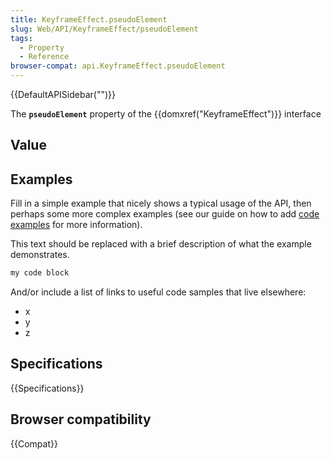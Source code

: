 ```yaml
---
title: KeyframeEffect.pseudoElement
slug: Web/API/KeyframeEffect/pseudoElement
tags:
  - Property
  - Reference
browser-compat: api.KeyframeEffect.pseudoElement
---
```

{{DefaultAPISidebar("")}}

The **`pseudoElement`** property of the {{domxref("KeyframeEffect")}} interface 

## Value



## Examples

Fill in a simple example that nicely shows a typical usage of the API, then perhaps some more complex examples (see our guide on how to add [code examples](/en-US/docs/MDN/Contribute/Structures/Code_examples) for more information).

This text should be replaced with a brief description of what the example demonstrates.

```js
my code block
```

And/or include a list of links to useful code samples that live elsewhere:

*   x
*   y
*   z

## Specifications

{{Specifications}}

## Browser compatibility

{{Compat}}


